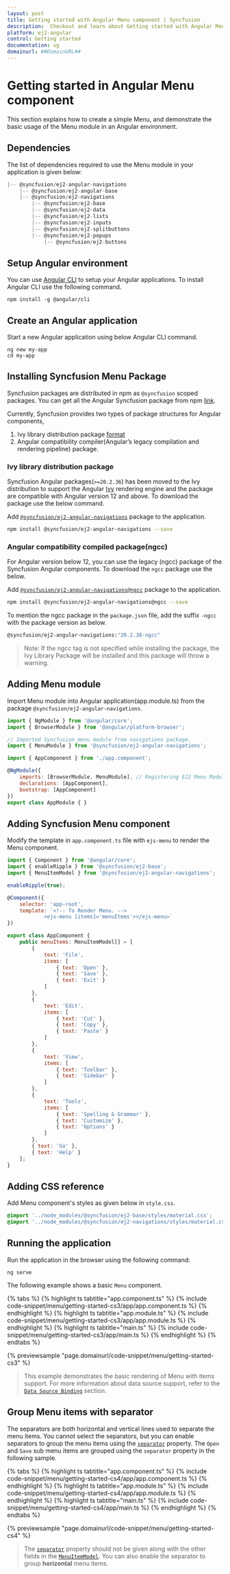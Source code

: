 ```yaml
---
layout: post
title: Getting started with Angular Menu component | Syncfusion
description:  Checkout and learn about Getting started with Angular Menu component of Syncfusion Essential JS 2 and more details.
platform: ej2-angular
control: Getting started 
documentation: ug
domainurl: ##DomainURL##
---
```


# Getting started in Angular Menu component

This section explains how to create a simple Menu, and demonstrate the basic usage of the Menu module in an Angular environment.

## Dependencies

The list of dependencies required to use the Menu module in your application is given below:

```javascript
|-- @syncfusion/ej2-angular-navigations
    |-- @syncfusion/ej2-angular-base
    |-- @syncfusion/ej2-navigations
        |-- @syncfusion/ej2-base
        |-- @syncfusion/ej2-data
        |-- @syncfusion/ej2-lists
        |-- @syncfusion/ej2-inputs
        |-- @syncfusion/ej2-splitbuttons
        |-- @syncfusion/ej2-popups
            |-- @syncfusion/ej2-buttons
```

## Setup Angular environment

You can use [Angular CLI](https://github.com/angular/angular-cli) to setup your Angular applications. To install Angular CLI use the following command.

```
npm install -g @angular/cli
```

## Create an Angular application

Start a new Angular application using below Angular CLI command.

```
ng new my-app
cd my-app
```

## Installing Syncfusion Menu Package

Syncfusion packages are distributed in npm as `@syncfusion` scoped packages. You can get all the Angular Syncfusion package from npm [link]( https://www.npmjs.com/search?q=%40syncfusion%2Fej2-angular- ).

Currently, Syncfusion provides two types of package structures for Angular components,
1. Ivy library distribution package [format](https://angular.io/guide/angular-package-format#angular-package-format)
2. Angular compatibility compiler(Angular’s legacy compilation and rendering pipeline) package.

### Ivy library distribution package

Syncfusion Angular packages(`>=20.2.36`) has been moved to the Ivy distribution to support the Angular [Ivy](https://docs.angular.lat/guide/ivy) rendering engine and the package are compatible with Angular version 12 and above. To download the package use the below command.

Add [`@syncfusion/ej2-angular-navigations`](https://www.npmjs.com/package/@syncfusion/ej2-angular-navigations/v/20.2.38) package to the application.

```bash
npm install @syncfusion/ej2-angular-navigations --save
```

### Angular compatibility compiled package(ngcc)

For Angular version below 12, you can use the legacy (ngcc) package of the Syncfusion Angular components. To download the `ngcc` package use the below.

Add [`@syncfusion/ej2-angular-navigations@ngcc`](https://www.npmjs.com/package/@syncfusion/ej2-angular-navigations/v/20.2.38-ngcc) package to the application.

```bash
npm install @syncfusion/ej2-angular-navigations@ngcc --save
```

To mention the ngcc package in the `package.json` file, add the suffix `-ngcc` with the package version as below.

```bash
@syncfusion/ej2-angular-navigations:"20.2.38-ngcc"
```

>Note: If the ngcc tag is not specified while installing the package, the Ivy Library Package will be installed and this package will throw a warning.

## Adding Menu module

Import Menu module into Angular application(app.module.ts) from the package
`@syncfusion/ej2-angular-navigations`.

```javascript
import { NgModule } from '@angular/core';
import { BrowserModule } from '@angular/platform-browser';

// Imported Syncfusion menu module from navigations package.
import { MenuModule } from '@syncfusion/ej2-angular-navigations';

import { AppComponent } from './app.component';

@NgModule({
    imports: [BrowserModule, MenuModule], // Registering EJ2 Menu Module.
    declarations: [AppComponent],
    bootstrap: [AppComponent]
})
export class AppModule { }
```

## Adding Syncfusion Menu component

Modify the template in `app.component.ts` file with `ejs-menu` to render the Menu
component.

```javascript
import { Component } from '@angular/core';
import { enableRipple } from '@syncfusion/ej2-base';
import { MenuItemModel } from '@syncfusion/ej2-angular-navigations';

enableRipple(true);

@Component({
    selector: 'app-root',
    template: `<!-- To Render Menu. -->
            <ejs-menu [items]='menuItems'></ejs-menu>`
})

export class AppComponent {
    public menuItems: MenuItemModel[] = [
        {
            text: 'File',
            items: [
                { text: 'Open' },
                { text: 'Save' },
                { text: 'Exit' }
            ]
        },
        {
            text: 'Edit',
            items: [
                { text: 'Cut' },
                { text: 'Copy' },
                { text: 'Paste' }
            ]
        },
        {
            text: 'View',
            items: [
                { text: 'Toolbar' },
                { text: 'Sidebar' }
            ]
        },
        {
            text: 'Tools',
            items: [
                { text: 'Spelling & Grammar' },
                { text: 'Customize' },
                { text: 'Options' }
            ]
        },
        { text: 'Go' },
        { text: 'Help' }
    ];
}
```

## Adding CSS reference

Add Menu component's styles as given below in `style.css`.

```css
@import '../node_modules/@syncfusion/ej2-base/styles/material.css';
@import '../node_modules/@syncfusion/ej2-navigations/styles/material.css';
```

## Running the application

Run the application in the browser using the following command:

```
ng serve
```

The following example shows a basic `Menu` component.

{% tabs %}
{% highlight ts tabtitle="app.component.ts" %}
{% include code-snippet/menu/getting-started-cs3/app/app.component.ts %}
{% endhighlight %}
{% highlight ts tabtitle="app.module.ts" %}
{% include code-snippet/menu/getting-started-cs3/app/app.module.ts %}
{% endhighlight %}
{% highlight ts tabtitle="main.ts" %}
{% include code-snippet/menu/getting-started-cs3/app/main.ts %}
{% endhighlight %}
{% endtabs %}
  
{% previewsample "page.domainurl/code-snippet/menu/getting-started-cs3" %}

> This example demonstrates the basic rendering of Menu with items support.
For more information about data source support,
refer to the [`Data Source Binding`](./data-source-binding-and-custom-menu-items#data-binding) section.

## Group Menu items with separator

The separators are both horizontal and vertical lines used to separate the menu items.
You cannot select the separators, but you can enable separators to group the menu items
using the [`separator`](https://ej2.syncfusion.com/angular/documentation/api/menu/menuItemModel#separator) property.
The `Open` and `Save` sub menu items are grouped using the `separator` property in the following sample.

{% tabs %}
{% highlight ts tabtitle="app.component.ts" %}
{% include code-snippet/menu/getting-started-cs4/app/app.component.ts %}
{% endhighlight %}
{% highlight ts tabtitle="app.module.ts" %}
{% include code-snippet/menu/getting-started-cs4/app/app.module.ts %}
{% endhighlight %}
{% highlight ts tabtitle="main.ts" %}
{% include code-snippet/menu/getting-started-cs4/app/main.ts %}
{% endhighlight %}
{% endtabs %}
  
{% previewsample "page.domainurl/code-snippet/menu/getting-started-cs4" %}

> The [`separator`](https://ej2.syncfusion.com/angular/documentation/api/menu/menuItemModel#separator) property should not be given
along with the other fields in the [`MenuItemModel`](https://ej2.syncfusion.com/angular/documentation/api/menu/menuItemModel).
You can also enable the separator to group **horizontal** menu items.
